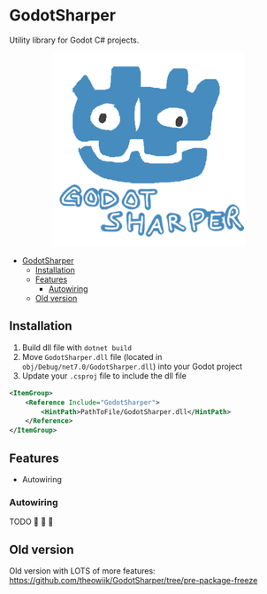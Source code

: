 # GodotSharper

Utility library for Godot C# projects.

<div align="center">
    <img width="350" src="Meta/logo.png">
</div>

- [GodotSharper](#godotsharper)
  - [Installation](#installation)
  - [Features](#features)
    - [Autowiring](#autowiring)
  - [Old version](#old-version)

## Installation

1. Build dll file with `dotnet build`
2. Move `GodotSharper.dll` file (located in `obj/Debug/net7.0/GodotSharper.dll`) into your Godot project
3. Update your `.csproj` file to include the dll file

```xml
<ItemGroup>
    <Reference Include="GodotSharper">
        <HintPath>PathToFile/GodotSharper.dll</HintPath>
    </Reference>
</ItemGroup>
```

## Features

- Autowiring

### Autowiring

TODO 🚧 👷 👷

## Old version

Old version with LOTS of more features: https://github.com/theowiik/GodotSharper/tree/pre-package-freeze
